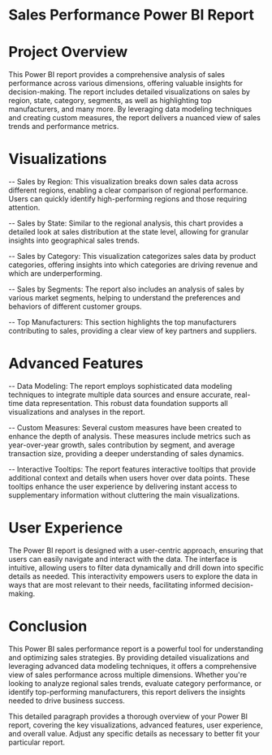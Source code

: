# Sales Performance Power BI Report

# Project Overview

This Power BI report provides a comprehensive analysis of sales performance across various dimensions, offering valuable insights for decision-making. The report includes detailed visualizations on sales by region, state, category, segments, as well as highlighting top manufacturers, and many more. By leveraging data modeling techniques and creating custom measures, the report delivers a nuanced view of sales trends and performance metrics.

# Visualizations

-- Sales by Region: This visualization breaks down sales data across different regions, enabling a clear comparison of regional performance. Users can quickly identify high-performing regions and those requiring attention.

-- Sales by State: Similar to the regional analysis, this chart provides a detailed look at sales distribution at the state level, allowing for granular insights into geographical sales trends.

-- Sales by Category: This visualization categorizes sales data by product categories, offering insights into which categories are driving revenue and which are underperforming.

-- Sales by Segments: The report also includes an analysis of sales by various market segments, helping to understand the preferences and behaviors of different customer groups.

-- Top Manufacturers: This section highlights the top manufacturers contributing to sales, providing a clear view of key partners and suppliers.

# Advanced Features

-- Data Modeling: The report employs sophisticated data modeling techniques to integrate multiple data sources and ensure accurate, real-time data representation. This robust data foundation supports all visualizations and analyses in the report.

-- Custom Measures: Several custom measures have been created to enhance the depth of analysis. These measures include metrics such as year-over-year growth, sales contribution by segment, and average transaction size, providing a deeper understanding of sales dynamics.

-- Interactive Tooltips: The report features interactive tooltips that provide additional context and details when users hover over data points. These tooltips enhance the user experience by delivering instant access to supplementary information without cluttering the main visualizations.

# User Experience

The Power BI report is designed with a user-centric approach, ensuring that users can easily navigate and interact with the data. The interface is intuitive, allowing users to filter data dynamically and drill down into specific details as needed. This interactivity empowers users to explore the data in ways that are most relevant to their needs, facilitating informed decision-making.

# Conclusion

This Power BI sales performance report is a powerful tool for understanding and optimizing sales strategies. By providing detailed visualizations and leveraging advanced data modeling techniques, it offers a comprehensive view of sales performance across multiple dimensions. Whether you're looking to analyze regional sales trends, evaluate category performance, or identify top-performing manufacturers, this report delivers the insights needed to drive business success.

This detailed paragraph provides a thorough overview of your Power BI report, covering the key visualizations, advanced features, user experience, and overall value. Adjust any specific details as necessary to better fit your particular report.








